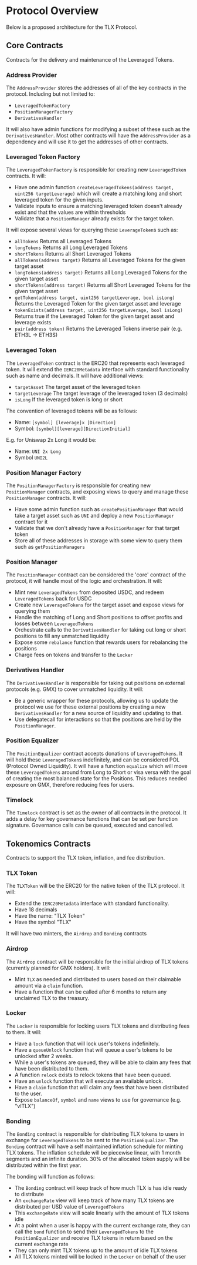 # Protocol Overview

Below is a proposed architecture for the TLX Protocol.

## Core Contracts

Contracts for the delivery and maintenance of the Leveraged Tokens.

### Address Provider

The `AddressProvider` stores the addresses of all of the key contracts in the protocol.
Including but not limited to:

- `LeveragedTokenFactory`
- `PositionManagerFactory`
- `DerivativesHandler`

It will also have admin functions for modifying a subset of these such as the `DerivativesHandler`.
Most other contracts will have the `AddressProvider` as a dependency and will use it to get the addresses of other contracts.

### Leveraged Token Factory

The `LeveragedTokenFactory` is responsible for creating new `LeveragedToken` contracts.
It will:

- Have one admin function `createLeveragedTokens(address target, uint256 targetLeverage)` which will create a matching long and short leveraged token for the given inputs.
- Validate inputs to ensure a matching leveraged token doesn't already exist and that the values are within thresholds
- Validate that a `PositionManager` already exists for the target token.

It will expose several views for querying these `LeverageToken`s such as:

- `allTokens` Returns all Leveraged Tokens
- `longTokens` Returns all Long Leveraged Tokens
- `shortTokens` Returns all Short Leveraged Tokens
- `allTokens(address target)` Returns all Leveraged Tokens for the given target asset
- `longTokens(address target)` Returns all Long Leveraged Tokens for the given target asset
- `shortTokens(address target)` Returns all Short Leveraged Tokens for the given target asset
- `getToken(address target, uint256 targetLeverage, bool isLong)` Returns the Leveraged Token for the given target asset and leverage
- `tokenExists(address target, uint256 targetLeverage, bool isLong)` Returns true if the Leveraged Token for the given target asset and leverage exists
- `pair(address token)` Returns the Leveraged Tokens inverse pair (e.g. ETH3L -> ETH3S)

### Leveraged Token

The `LeveragedToken` contract is the ERC20 that represents each leveraged token.
It will extend the `IERC20Metadata` interface with standard functionality such as name and decimals.
It will have additional views:

- `targetAsset` The target asset of the leveraged token
- `targetLeverage` The target leverage of the leveraged token (3 decimals)
- `isLong` If the leveraged token is long or short

The convention of leveraged tokens will be as follows:

- Name: `[symbol] [leverage]x [Direction]`
- Symbol: `[symbol][leverage][DirectionInitial]`

E.g. for Uniswap 2x Long it would be:

- Name: `UNI 2x Long`
- Symbol `UNI2L`

### Position Manager Factory

The `PositionManagerFactory` is responsible for creating new `PositionManager` contracts, and exposing views to query and manage these `PositionManager` contracts.
It will:

- Have some admin function such as `createPositionManager` that would take a target asset such as `UNI` and deploy a new `PositionManager` contract for it
- Validate that we don't already have a `PositionManager` for that target token
- Store all of these addresses in storage with some view to query them such as `getPositionManagers`

### Position Manager

The `PositionManager` contract can be considered the 'core' contract of the protocol, it will handle most of the logic and orchestration.
It will:

- Mint new `LeveragedTokens` from deposited USDC, and redeem `LeveragedTokens` back for USDC
- Create new `LeveragedTokens` for the target asset and expose views for querying them
- Handle the matching of Long and Short positions to offset profits and losses between `LeveragedTokens`
- Orchestrate calls to the `DerivativesHandler` for taking out long or short positions to fill any unmatched liquidity
- Expose some `rebalance` function that rewards users for rebalancing the positions
- Charge fees on tokens and transfer to the `Locker`

### Derivatives Handler

The `DerivativesHandler` is responsible for taking out positions on external protocols (e.g. GMX) to cover unmatched liquidity.
It will:

- Be a generic wrapper for these protocols, allowing us to update the protocol we use for these external positions by creating a new `DerivativesHandler` for a new source of liquidity and updating to that.
- Use delegatecall for interactions so that the positions are held by the `PositionManager`.

### Position Equalizer

The `PositionEqualizer` contract accepts donations of `LeveragedTokens`.
It will hold these `LeveragedToken`s indefinitely, and can be considered POL (Protocol Owned Liquidity).
It will have a function `equalize` which will move these `LeveragedTokens` around from Long to Short or visa versa with the goal of creating the most balanced state for the Positions.
This reduces needed exposure on GMX, therefore reducing fees for users.

### Timelock

The `Timelock` contract is set as the owner of all contracts in the protocol.
It adds a delay for key governance functions that can be set per function signature.
Governance calls can be queued, executed and cancelled.

## Tokenomics Contracts

Contracts to support the TLX token, inflation, and fee distribution.

### TLX Token

The `TLXToken` will be the ERC20 for the native token of the TLX protocol.
It will:

- Extend the `IERC20Metadata` interface with standard functionality.
- Have 18 decimals
- Have the name: "TLX Token"
- Have the symbol "TLX"

It will have two minters, the `Airdrop` and `Bonding` contracts

### Airdrop

The `Airdrop` contract will be responsible for the initial airdrop of TLX tokens (currently planned for GMX holders).
It will:

- Mint `TLX` as needed and distributed to users based on their claimable amount via a `claim` function.
- Have a function that can be called after 6 months to return any unclaimed TLX to the treasury.

### Locker

The `Locker` is responsible for locking users TLX tokens and distributing fees to them.
It will:

- Have a `lock` function that will lock user's tokens indefinitely.
- Have a `queueUnlock` function that will queue a user's tokens to be unlocked after 2 weeks.
- While a user's tokens are queued, they will be able to claim any fees that have been distributed to them.
- A function `relock` exists to relock tokens that have been queued.
- Have an `unlock` function that will execute an available unlock.
- Have a `claim` function that will claim any fees that have been distributed to the user.
- Expose `balanceOf`, `symbol` and `name` views to use for governance (e.g. "vlTLX")

### Bonding

The `Bonding` contract is responsible for distributing TLX tokens to users in exchange for `LeveragedTokens` to be sent to the `PositionEqualizer`.
The `Bonding` contract will have a self maintained inflation schedule for minting TLX tokens.
The inflation schedule will be piecewise linear, with 1 month segments and an infinite duration.
30% of the allocated token supply will be distributed within the first year.

The bonding will function as follows:

- The `Bonding` contract will keep track of how much TLX is has idle ready to distribute
- An `exchangeRate` view will keep track of how many TLX tokens are distributed per USD value of `LeveragedTokens`
- This `exchangeRate` view will scale linearly with the amount of TLX tokens idle
- At a point when a user is happy with the current exchange rate, they can call the `bond` function to send their `LeveragedTokens` to the `PositionEqualizer` and receive TLX tokens in return based on the current exchange rate
- They can only mint TLX tokens up to the amount of idle TLX tokens
- All TLX tokens minted will be locked in the `Locker` on behalf of the user
